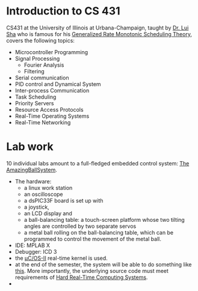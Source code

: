# Introduction to CS 431
CS431 at the University of Illinois at Urbana-Champaign, taught by [Dr. Lui Sha](http://cs.illinois.edu/directory/profile/lrs) who is famous for his [Generalized Rate Monotonic Scheduling Theory](http://ieeexplore.ieee.org/xpl/login.jsp?tp=&arnumber=259427&url=http%3A%2F%2Fieeexplore.ieee.org%2Fxpls%2Fabs_all.jsp%3Farnumber%3D259427), covers the following topics:
* Microcontroller Programming
* Signal Processing
  * Fourier Analysis
  * Filtering
* Serial communication
* PID control and Dynamical System
* Inter-process Communication
* Task Scheduling
* Priority Servers
* Resource Access Protocols
* Real-Time Operating Systems
* Real-Time Networking

# Lab work
10 individual labs amount to a full-fledged embedded control system: [The AmazingBallSystem](https://github.com/bo-rc/AmazingBallSystem).
* The hardware: 
  * a linux work station
  * an oscilloscope
  * a dsPIC33F board is set up with 
  * a joystick, 
  * an LCD display and 
  * a ball-balancing table: a touch-screen platform whose two tilting angles are controlled by two separate servos
  * a metal ball rolling on the ball-balancing table, which can be programmed to control the movement of the metal ball.
* IDE: MPLAB X
* Debugger: ICD 3
* the [μC/OS-II](http://micrium.com/rtos/ucosii/overview/) real-time kernel is used.
* at the end of the semester, the system will be able to do something like [this](). More importantly, the underlying source code must meet requirements of [Hard Real-Time Computing Systems](http://www.amazon.com/Hard-Real-Time-Computing-Systems-Applications/dp/1461406757/ref=sr_1_1?ie=UTF8&qid=1449008254&sr=8-1&keywords=hard+realtime+computing+system).
* 
